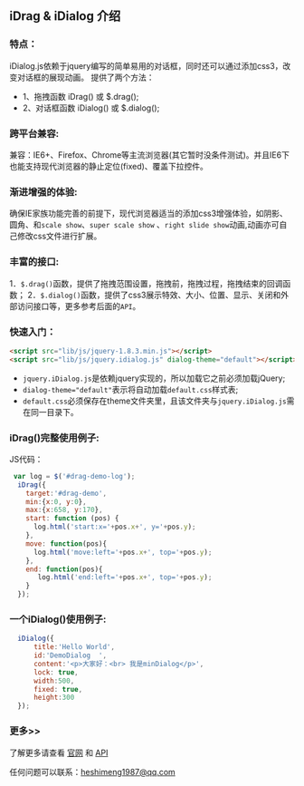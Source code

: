 ## iDrag & iDialog 介绍

### 特点： 

iDialog.js依赖于jquery编写的简单易用的对话框，同时还可以通过添加css3，改变对话框的展现动画。
提供了两个方法：

- 1、拖拽函数 iDrag() 或 $.drag();
- 2、对话框函数 iDialog() 或 $.dialog(); 

### 跨平台兼容: 

兼容：IE6+、Firefox、Chrome等主流浏览器(其它暂时没条件测试)。并且IE6下也能支持现代浏览器的静止定位(fixed)、覆盖下拉控件。 

### 渐进增强的体验: 

确保IE家族功能完善的前提下，现代浏览器适当的添加css3增强体验，如阴影、圆角、和`scale show`、`super scale show` 、`right slide show`动画,动画亦可自己修改css文件进行扩展。 

### 丰富的接口: 

1．`$.drag()`函数，提供了拖拽范围设置，拖拽前，拖拽过程，拖拽结束的回调函数；
2．`$.dialog()`函数，提供了css3展示特效、大小、位置、显示、关闭和外部访问接口等，更多参考后面的`API`。 

### 快速入门：

``` html
<script src="lib/js/jquery-1.8.3.min.js"></script>
<script src="lib/js/jquery.idialog.js" dialog-theme="default"></script>
```

* `jquery.iDialog.js`是依赖jquery实现的，所以加载它之前必须加载jQuery;
* `dialog-theme="default"`表示将自动加载`default.css`样式表;
* `default.css`必须保存在theme文件夹里，且该文件夹与`jquery.iDialog.js`需在同一目录下。

### iDrag()完整使用例子:

JS代码： 

``` javascript
 var log = $('#drag-demo-log');
  iDrag({
    target:'#drag-demo',
    min:{x:0, y:0},
    max:{x:658, y:170},
    start: function (pos) {
      log.html('start:x='+pos.x+', y='+pos.y);
    },
    move: function(pos){
      log.html('move:left='+pos.x+', top='+pos.y);
    },
    end: function(pos){
       log.html('end:left='+pos.x+', top='+pos.y);
    }
  });
```

###  一个iDialog()使用例子:

``` javascript
  iDialog({
      title:'Hello World',
      id:'DemoDialog  ',
      content:'<p>大家好：<br> 我是minDialog</p>',
      lock: true,
      width:500,
      fixed: true,
      height:300
  }); 
```

### 更多>> 

了解更多请查看 [官网](http://dreamback.github.com/idialog) 和 [API](http://dreamback.github.com/idialog/API.html)

任何问题可以联系：heshimeng1987@qq.com 
